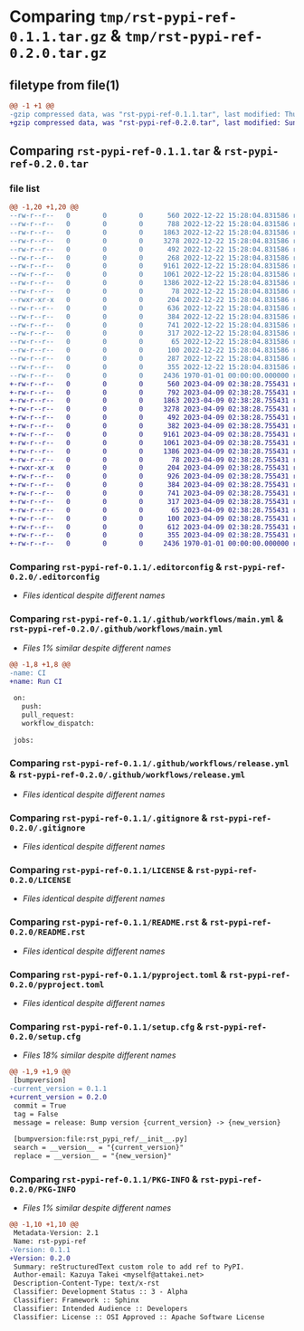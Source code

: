 # Comparing `tmp/rst-pypi-ref-0.1.1.tar.gz` & `tmp/rst-pypi-ref-0.2.0.tar.gz`

## filetype from file(1)

```diff
@@ -1 +1 @@
-gzip compressed data, was "rst-pypi-ref-0.1.1.tar", last modified: Thu Dec 22 15:28:08 2022, max compression
+gzip compressed data, was "rst-pypi-ref-0.2.0.tar", last modified: Sun Apr  9 02:38:32 2023, max compression
```

## Comparing `rst-pypi-ref-0.1.1.tar` & `rst-pypi-ref-0.2.0.tar`

### file list

```diff
@@ -1,20 +1,20 @@
--rw-r--r--   0        0        0      560 2022-12-22 15:28:04.831586 rst-pypi-ref-0.1.1/.editorconfig
--rw-r--r--   0        0        0      788 2022-12-22 15:28:04.831586 rst-pypi-ref-0.1.1/.github/workflows/main.yml
--rw-r--r--   0        0        0     1863 2022-12-22 15:28:04.831586 rst-pypi-ref-0.1.1/.github/workflows/release.yml
--rw-r--r--   0        0        0     3278 2022-12-22 15:28:04.831586 rst-pypi-ref-0.1.1/.gitignore
--rw-r--r--   0        0        0      492 2022-12-22 15:28:04.831586 rst-pypi-ref-0.1.1/.pre-commit-config.yaml
--rw-r--r--   0        0        0      268 2022-12-22 15:28:04.831586 rst-pypi-ref-0.1.1/CHANGES.rst
--rw-r--r--   0        0        0     9161 2022-12-22 15:28:04.831586 rst-pypi-ref-0.1.1/LICENSE
--rw-r--r--   0        0        0     1061 2022-12-22 15:28:04.831586 rst-pypi-ref-0.1.1/README.rst
--rw-r--r--   0        0        0     1386 2022-12-22 15:28:04.831586 rst-pypi-ref-0.1.1/pyproject.toml
--rw-r--r--   0        0        0       78 2022-12-22 15:28:04.831586 rst-pypi-ref-0.1.1/rst_pypi_ref/__init__.py
--rwxr-xr-x   0        0        0      204 2022-12-22 15:28:04.831586 rst-pypi-ref-0.1.1/rst_pypi_ref/cli.py
--rw-r--r--   0        0        0      636 2022-12-22 15:28:04.831586 rst-pypi-ref-0.1.1/rst_pypi_ref/core.py
--rw-r--r--   0        0        0      384 2022-12-22 15:28:04.831586 rst-pypi-ref-0.1.1/rst_pypi_ref/sphinx.py
--rw-r--r--   0        0        0      741 2022-12-22 15:28:04.831586 rst-pypi-ref-0.1.1/setup.cfg
--rw-r--r--   0        0        0      317 2022-12-22 15:28:04.831586 rst-pypi-ref-0.1.1/tests/conftest.py
--rw-r--r--   0        0        0       65 2022-12-22 15:28:04.831586 rst-pypi-ref-0.1.1/tests/roots/test-default/conf.py
--rw-r--r--   0        0        0      100 2022-12-22 15:28:04.831586 rst-pypi-ref-0.1.1/tests/roots/test-default/index.rst
--rw-r--r--   0        0        0      287 2022-12-22 15:28:04.831586 rst-pypi-ref-0.1.1/tests/test_it.py
--rw-r--r--   0        0        0      355 2022-12-22 15:28:04.831586 rst-pypi-ref-0.1.1/tests/test_sphinx.py
--rw-r--r--   0        0        0     2436 1970-01-01 00:00:00.000000 rst-pypi-ref-0.1.1/PKG-INFO
+-rw-r--r--   0        0        0      560 2023-04-09 02:38:28.755431 rst-pypi-ref-0.2.0/.editorconfig
+-rw-r--r--   0        0        0      792 2023-04-09 02:38:28.755431 rst-pypi-ref-0.2.0/.github/workflows/main.yml
+-rw-r--r--   0        0        0     1863 2023-04-09 02:38:28.755431 rst-pypi-ref-0.2.0/.github/workflows/release.yml
+-rw-r--r--   0        0        0     3278 2023-04-09 02:38:28.755431 rst-pypi-ref-0.2.0/.gitignore
+-rw-r--r--   0        0        0      492 2023-04-09 02:38:28.755431 rst-pypi-ref-0.2.0/.pre-commit-config.yaml
+-rw-r--r--   0        0        0      382 2023-04-09 02:38:28.755431 rst-pypi-ref-0.2.0/CHANGES.rst
+-rw-r--r--   0        0        0     9161 2023-04-09 02:38:28.755431 rst-pypi-ref-0.2.0/LICENSE
+-rw-r--r--   0        0        0     1061 2023-04-09 02:38:28.755431 rst-pypi-ref-0.2.0/README.rst
+-rw-r--r--   0        0        0     1386 2023-04-09 02:38:28.755431 rst-pypi-ref-0.2.0/pyproject.toml
+-rw-r--r--   0        0        0       78 2023-04-09 02:38:28.755431 rst-pypi-ref-0.2.0/rst_pypi_ref/__init__.py
+-rwxr-xr-x   0        0        0      204 2023-04-09 02:38:28.755431 rst-pypi-ref-0.2.0/rst_pypi_ref/cli.py
+-rw-r--r--   0        0        0      926 2023-04-09 02:38:28.755431 rst-pypi-ref-0.2.0/rst_pypi_ref/core.py
+-rw-r--r--   0        0        0      384 2023-04-09 02:38:28.755431 rst-pypi-ref-0.2.0/rst_pypi_ref/sphinx.py
+-rw-r--r--   0        0        0      741 2023-04-09 02:38:28.755431 rst-pypi-ref-0.2.0/setup.cfg
+-rw-r--r--   0        0        0      317 2023-04-09 02:38:28.755431 rst-pypi-ref-0.2.0/tests/conftest.py
+-rw-r--r--   0        0        0       65 2023-04-09 02:38:28.755431 rst-pypi-ref-0.2.0/tests/roots/test-default/conf.py
+-rw-r--r--   0        0        0      100 2023-04-09 02:38:28.755431 rst-pypi-ref-0.2.0/tests/roots/test-default/index.rst
+-rw-r--r--   0        0        0      612 2023-04-09 02:38:28.755431 rst-pypi-ref-0.2.0/tests/test_it.py
+-rw-r--r--   0        0        0      355 2023-04-09 02:38:28.755431 rst-pypi-ref-0.2.0/tests/test_sphinx.py
+-rw-r--r--   0        0        0     2436 1970-01-01 00:00:00.000000 rst-pypi-ref-0.2.0/PKG-INFO
```

### Comparing `rst-pypi-ref-0.1.1/.editorconfig` & `rst-pypi-ref-0.2.0/.editorconfig`

 * *Files identical despite different names*

### Comparing `rst-pypi-ref-0.1.1/.github/workflows/main.yml` & `rst-pypi-ref-0.2.0/.github/workflows/main.yml`

 * *Files 1% similar despite different names*

```diff
@@ -1,8 +1,8 @@
-name: CI
+name: Run CI
 
 on:
   push:
   pull_request:
   workflow_dispatch:
 
 jobs:
```

### Comparing `rst-pypi-ref-0.1.1/.github/workflows/release.yml` & `rst-pypi-ref-0.2.0/.github/workflows/release.yml`

 * *Files identical despite different names*

### Comparing `rst-pypi-ref-0.1.1/.gitignore` & `rst-pypi-ref-0.2.0/.gitignore`

 * *Files identical despite different names*

### Comparing `rst-pypi-ref-0.1.1/LICENSE` & `rst-pypi-ref-0.2.0/LICENSE`

 * *Files identical despite different names*

### Comparing `rst-pypi-ref-0.1.1/README.rst` & `rst-pypi-ref-0.2.0/README.rst`

 * *Files identical despite different names*

### Comparing `rst-pypi-ref-0.1.1/pyproject.toml` & `rst-pypi-ref-0.2.0/pyproject.toml`

 * *Files identical despite different names*

### Comparing `rst-pypi-ref-0.1.1/setup.cfg` & `rst-pypi-ref-0.2.0/setup.cfg`

 * *Files 18% similar despite different names*

```diff
@@ -1,9 +1,9 @@
 [bumpversion]
-current_version = 0.1.1
+current_version = 0.2.0
 commit = True
 tag = False
 message = release: Bump version {current_version} -> {new_version}
 
 [bumpversion:file:rst_pypi_ref/__init__.py]
 search = __version__ = "{current_version}"
 replace = __version__ = "{new_version}"
```

### Comparing `rst-pypi-ref-0.1.1/PKG-INFO` & `rst-pypi-ref-0.2.0/PKG-INFO`

 * *Files 1% similar despite different names*

```diff
@@ -1,10 +1,10 @@
 Metadata-Version: 2.1
 Name: rst-pypi-ref
-Version: 0.1.1
+Version: 0.2.0
 Summary: reStructuredText custom role to add ref to PyPI.
 Author-email: Kazuya Takei <myself@attakei.net>
 Description-Content-Type: text/x-rst
 Classifier: Development Status :: 3 - Alpha
 Classifier: Framework :: Sphinx
 Classifier: Intended Audience :: Developers
 Classifier: License :: OSI Approved :: Apache Software License
```

